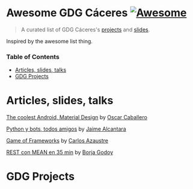 # Awesome GDG Cáceres  [![Awesome](https://cdn.rawgit.com/sindresorhus/awesome/d7305f38d29fed78fa85652e3a63e154dd8e8829/media/badge.svg)](https://github.com/sindresorhus/awesome)

> A curated list of GDG Cáceres's [projects](#articles-slides-talks) and [slides](#gdg-projects).

Inspired by the awesome list thing.

### Table of Contents
- [Articles, slides, talks](#articles-slides-talks)
- [GDG Projects](#gdg-projects)

# Articles, slides, talks

[The coolest Android, Material Design](https://goo.gl/vzLvIv) by [Oscar Caballero](https://github.com/oscarcpozas)

[Python y bots, todos amigos](https://goo.gl/mwe6QN) by [Jaime Alcantara](https://github.com/Jaime97)

[Game of Frameworks](https://carlosazaustre.es/blog/frameworks-de-javascript) by  [Carlos Azaustre](https://twitter.com/carlosazaustre)

[REST con MEAN en 35 min](goo.gl/lOKKND) by  [Borja Godoy](https://twitter.com/gody11)

# GDG Projects
